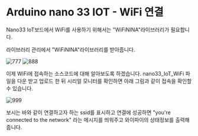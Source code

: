 # Arduino nano 33 IOT - WiFi 연결

Nano33 IoT보드에서 WiFi를 사용하기 위해서는 "WiFiNINA"라이브러리가 필요합니다.

라이브러리 관리에서 "WiFiNINA"라이브러리를 받아줍니다.

![777](https://user-images.githubusercontent.com/56014938/132098121-e48f8ea4-f4f7-49ab-8895-2ef4d7ef62f9.png)
![888](https://user-images.githubusercontent.com/56014938/132098158-f7836dd1-30f0-4334-984b-e7e1a3a8fecd.png)

이제 WiFi에 접속하는 소스코드에 대해 알아보도록 하겠습니다. 
nano33_IoT_WiFi 파일을 다운 받고 업로드 한 뒤 시리얼 모니터를 확인하면 아래 그림과 같이 접속을 확인할 수 있습니다.

![999](https://user-images.githubusercontent.com/56014938/132098163-523841ec-0ae9-4d7f-9638-de64b4610df0.png)

보시는 바와 같이 연결하고자 하는 ssid를 표시하고 연결에 성공하면 "you're connected to the network" 라는 메시지를 띄워주고 와이파이의 상태정보를 출력해줍니다.
